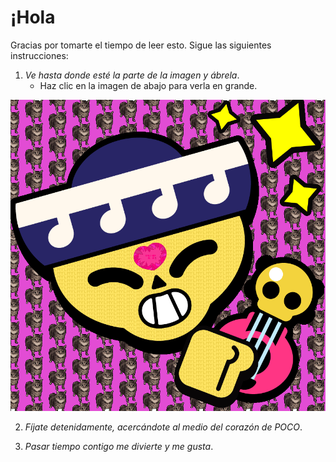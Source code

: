 # ¡Hola 

Gracias por tomarte el tiempo de leer esto. Sigue las siguientes instrucciones:

1. *Ve hasta donde esté la parte de la imagen y ábrela*.
   - Haz clic en la imagen de abajo para verla en grande.
   
 ![Imagen especial](imagen.png)


2. *Fíjate detenidamente, acercándote al medio del corazón de POCO*.
  

3. *Pasar tiempo contigo me divierte y me gusta*.
  
